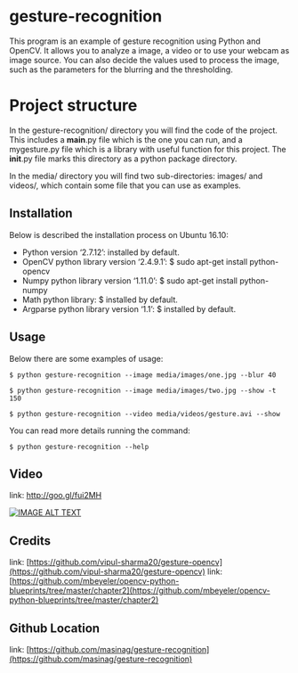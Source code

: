 # gesture-recognition

This program is an example of gesture recognition using Python and OpenCV. It
allows you to analyze a image, a video or to use your webcam as image source.
You can also decide the values used to process the image, such as the parameters
for the blurring and the thresholding.

# Project structure

In the gesture-recognition/ directory you will find the code of the project.
This includes a __main__.py file which is the one you can run, and a mygesture.py
file which is a library with useful function for this project. The __init__.py
file marks this directory as a python package directory.

In the media/ directory you will find two sub-directories: images/ and videos/,
which contain some file that you can use as examples.

## Installation

Below is described the installation process on Ubuntu 16.10:

* Python version ‘2.7.12’:
 	  installed by default.
* OpenCV python library version ‘2.4.9.1’:
 	  $ sudo apt-get install python-opencv
* Numpy python library version ‘1.11.0’:
    $ sudo apt-get install python-numpy
* Math python library:
 	  $ installed by default.
* Argparse python library version ‘1.1’:
    $ installed by default.

## Usage
Below there are some examples of usage:

    $ python gesture-recognition --image media/images/one.jpg --blur 40

    $ python gesture-recognition --image media/images/two.jpg --show -t 150

    $ python gesture-recognition --video media/videos/gesture.avi --show

You can read more details running the command:

    $ python gesture-recognition --help


## Video

link: [http://goo.gl/fui2MH ](http://goo.gl/fui2MH)

[![IMAGE ALT TEXT](https://img.youtube.com/vi/QYiypuWZPU0/0.jpg)](https://www.youtube.com/watch?v=QYiypuWZPU0)

## Credits

link: [https://github.com/vipul-sharma20/gesture-opencv](https://github.com/vipul-sharma20/gesture-opencv)
link: [https://github.com/mbeyeler/opencv-python-blueprints/tree/master/chapter2](https://github.com/mbeyeler/opencv-python-blueprints/tree/master/chapter2)

## Github Location

link: [https://github.com/masinag/gesture-recognition](https://github.com/masinag/gesture-recognition)
